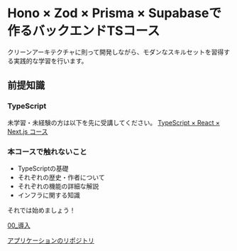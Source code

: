 # Hono × Zod × Prisma × Supabaseで作るバックエンドTSコース
クリーンアーキテクチャに則って開発しながら、モダンなスキルセットを習得する実践的な学習を行います。

## 前提知識
### TypeScript
未学習・未経験の方は以下を先に受講してください。
[TypeScript × React × Next.js コース](https://github.com/NEWGATE-Products/neelab_ts_react_next_course)

### 本コースで触れないこと
- TypeScriptの基礎
- それぞれの歴史・作者について
- それぞれの機能の詳細な解説
- インフラに関する知識

それでは始めましょう！

[00_導入](https://github.com/tamaki24/hono_todo_api_doc/tree/main/00_%E5%B0%8E%E5%85%A5)

[アプリケーションのリポジトリ](https://github.com/tamaki24/hono_todo_api)
